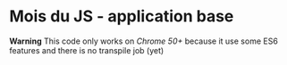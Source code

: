 # Mois du JS - application base


**Warning** This code only works on *Chrome 50+* because it use some ES6 features and there is no transpile job (yet)
